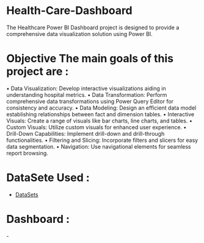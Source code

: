 # Health-Care-Dashboard
The Healthcare Power BI Dashboard project is designed to provide a comprehensive data visualization solution using Power BI. 

# Objective The main goals of this project are :

• Data Visualization: Develop interactive visualizations aiding in understanding hospital metrics.
• Data Transformation: Perform comprehensive data transformations using Power Query Editor for consistency and accuracy.
• Data Modeling: Design an efficient data model establishing relationships between fact and dimension tables. 
 • Interactive Visuals: Create a range of visuals like bar charts, line charts, and tables. • Custom Visuals: Utilize custom visuals for enhanced user experience.
 • Drill-Down Capabilities: Implement drill-down and drill-through functionalities.
 • Filtering and Slicing: Incorporate filters and slicers for easy data segmentation.
 • Navigation: Use navigational elements for seamless report browsing.
 # DataSete Used :
- <a href="[ https://github.com/VaishnaviDorik/Health-Care-Dashboard/blob/main/Patient_History_data.xlsx](https://github.com/VaishnaviDorik/Health-Care-Dashboard/blob/main/Patient_History_data.xlsx)"> DataSets</a>

# Dashboard : 
-<a href="https://github.com/VaishnaviDorik/Health-Care-Dashboard/blob/main/Health%20Care.png">
